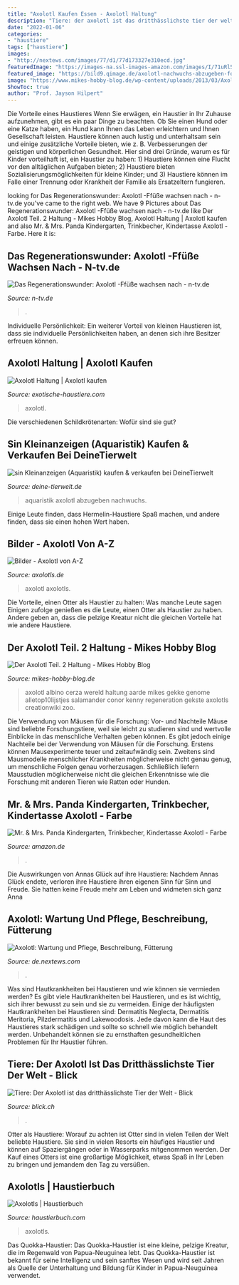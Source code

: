 ```yaml
---
title: "Axolotl Kaufen Essen - Axolotl Haltung"
description: "Tiere: der axolotl ist das dritthässlichste tier der welt"
date: "2022-01-06"
categories:
- "haustiere"
tags: ["haustiere"]
images:
- "http://nextews.com/images/77/d1/77d173327e310ecd.jpg"
featuredImage: "https://images-na.ssl-images-amazon.com/images/I/71uRl5IrfvL._SL1500_.jpg"
featured_image: "https://bild9.qimage.de/axolotl-nachwuchs-abzugeben-foto-bild-124289369.jpg"
image: "https://www.mikes-hobby-blog.de/wp-content/uploads/2013/03/Axolotl21.jpg"
ShowToc: true
author: "Prof. Jayson Hilpert"
---
```



Die Vorteile eines Haustieres
Wenn Sie erwägen, ein Haustier in Ihr Zuhause aufzunehmen, gibt es ein paar Dinge zu beachten. Ob Sie einen Hund oder eine Katze haben, ein Hund kann Ihnen das Leben erleichtern und Ihnen Gesellschaft leisten. Haustiere können auch lustig und unterhaltsam sein und einige zusätzliche Vorteile bieten, wie z. B. Verbesserungen der geistigen und körperlichen Gesundheit. Hier sind drei Gründe, warum es für Kinder vorteilhaft ist, ein Haustier zu haben: 1) Haustiere können eine Flucht vor den alltäglichen Aufgaben bieten; 2) Haustiere bieten Sozialisierungsmöglichkeiten für kleine Kinder; und 3) Haustiere können im Falle einer Trennung oder Krankheit der Familie als Ersatzeltern fungieren.

	

		
looking for Das Regenerationswunder: Axolotl -Ffüße wachsen nach - n-tv.de you've came to the right web. We have 9 Pictures about Das Regenerationswunder: Axolotl -Ffüße wachsen nach - n-tv.de like Der Axolotl Teil. 2 Haltung - Mikes Hobby Blog, Axolotl Haltung | Axolotl kaufen and also Mr. &amp; Mrs. Panda Kindergarten, Trinkbecher, Kindertasse Axolotl - Farbe. Here it is:
		
    
## Das Regenerationswunder: Axolotl -Ffüße Wachsen Nach - N-tv.de

<img loading=lazy src="http://bilder1.n-tv.de/img/incoming/crop392384/9594999603-cImg_16_9-w680/axolotl.jpg" onerror="this.onerror=null;this.src='https://tse3.mm.bing.net/th?id=OIP.nu4VqriiA1piAe8S7wH8JQHaEK&amp;pid=15.1';" alt="Das Regenerationswunder: Axolotl -Ffüße wachsen nach - n-tv.de">

_Source: n-tv.de_

>. 

	

Individuelle Persönlichkeit: Ein weiterer Vorteil von kleinen Haustieren ist, dass sie individuelle Persönlichkeiten haben, an denen sich ihre Besitzer erfreuen können.

    
## Axolotl Haltung | Axolotl Kaufen

<img loading=lazy src="https://exotische-haustiere.com/wp-content/uploads/2018/10/Axolotl-kaufen-e1540231115129-430x188.jpg" onerror="this.onerror=null;this.src='https://tse3.mm.bing.net/th?id=OIP.C4-WbvNyfW1GhtPlOcXnNwAAAA&amp;pid=15.1';" alt="Axolotl Haltung | Axolotl kaufen">

_Source: exotische-haustiere.com_

>axolotl. 

	

Die verschiedenen Schildkrötenarten: Wofür sind sie gut?

    
## Sin Kleinanzeigen (Aquaristik) Kaufen &amp; Verkaufen Bei DeineTierwelt

<img loading=lazy src="https://bild9.qimage.de/axolotl-nachwuchs-abzugeben-foto-bild-124289369.jpg" onerror="this.onerror=null;this.src='https://tse2.mm.bing.net/th?id=OIP.UyqQ8aDfmzpPFihnvpqZrQHaGp&amp;pid=15.1';" alt="sin Kleinanzeigen (Aquaristik) kaufen &amp; verkaufen bei DeineTierwelt">

_Source: deine-tierwelt.de_

>aquaristik axolotl abzugeben nachwuchs. 

	

Einige Leute finden, dass Hermelin-Haustiere Spaß machen, und andere finden, dass sie einen hohen Wert haben.

    
## Bilder - Axolotl Von A-Z

<img loading=lazy src="https://www.axolotls.de/wp-content/uploads/2018/12/Photo_007_-_IMG_0032-300x225.jpg" onerror="this.onerror=null;this.src='https://tse2.mm.bing.net/th?id=OIP.Rx6JCEvgtsNEolHKAVEUrQAAAA&amp;pid=15.1';" alt="Bilder - Axolotl von A-Z">

_Source: axolotls.de_

>axolotl axolotls. 

	

Die Vorteile, einen Otter als Haustier zu halten: Was manche Leute sagen
Einigen zufolge genießen es die Leute, einen Otter als Haustier zu haben. Andere geben an, dass die pelzige Kreatur nicht die gleichen Vorteile hat wie andere Haustiere.

    
## Der Axolotl Teil. 2 Haltung - Mikes Hobby Blog

<img loading=lazy src="https://www.mikes-hobby-blog.de/wp-content/uploads/2013/03/Axolotl21.jpg" onerror="this.onerror=null;this.src='https://tse1.mm.bing.net/th?id=OIP.Sjb1K6Voba0vZU5whVZ3pQHaE8&amp;pid=15.1';" alt="Der Axolotl Teil. 2 Haltung - Mikes Hobby Blog">

_Source: mikes-hobby-blog.de_

>axolotl albino cerza wereld haltung aarde mikes gekke genome alletop10lijstjes salamander conor kenny regeneration gekste axolotls creationwiki zoo. 

	

Die Verwendung von Mäusen für die Forschung: Vor- und Nachteile
Mäuse sind beliebte Forschungstiere, weil sie leicht zu studieren sind und wertvolle Einblicke in das menschliche Verhalten geben können. Es gibt jedoch einige Nachteile bei der Verwendung von Mäusen für die Forschung. Erstens können Mausexperimente teuer und zeitaufwändig sein. Zweitens sind Mausmodelle menschlicher Krankheiten möglicherweise nicht genau genug, um menschliche Folgen genau vorherzusagen. Schließlich liefern Mausstudien möglicherweise nicht die gleichen Erkenntnisse wie die Forschung mit anderen Tieren wie Ratten oder Hunden.

    
## Mr. &amp; Mrs. Panda Kindergarten, Trinkbecher, Kindertasse Axolotl - Farbe

<img loading=lazy src="https://images-na.ssl-images-amazon.com/images/I/71uRl5IrfvL._SL1500_.jpg" onerror="this.onerror=null;this.src='https://tse3.mm.bing.net/th?id=OIP.vbJQe8uFs2_W1_gzt2D4FwHaHa&amp;pid=15.1';" alt="Mr. &amp; Mrs. Panda Kindergarten, Trinkbecher, Kindertasse Axolotl - Farbe">

_Source: amazon.de_

>. 

	

Die Auswirkungen von Annas Glück auf ihre Haustiere: Nachdem Annas Glück endete, verloren ihre Haustiere ihren eigenen Sinn für Sinn und Freude. Sie hatten keine Freude mehr am Leben und widmeten sich ganz Anna

    
## Axolotl: Wartung Und Pflege, Beschreibung, Fütterung

<img loading=lazy src="http://nextews.com/images/77/d1/77d173327e310ecd.jpg" onerror="this.onerror=null;this.src='https://tse1.mm.bing.net/th?id=OIP.Y44bJgnTVwPfGpIqR7OZ6AHaGU&amp;pid=15.1';" alt="Axolotl: Wartung und Pflege, Beschreibung, Fütterung">

_Source: de.nextews.com_

>. 

	

Was sind Hautkrankheiten bei Haustieren und wie können sie vermieden werden?
Es gibt viele Hautkrankheiten bei Haustieren, und es ist wichtig, sich ihrer bewusst zu sein und sie zu vermeiden. Einige der häufigsten Hautkrankheiten bei Haustieren sind: Dermatitis Neglecta, Dermatitis Meritoria, Pilzdermatitis und Lakewoodosis. Jede davon kann die Haut des Haustieres stark schädigen und sollte so schnell wie möglich behandelt werden. Unbehandelt können sie zu ernsthaften gesundheitlichen Problemen für Ihr Haustier führen.

    
## Tiere: Der Axolotl Ist Das Dritthässlichste Tier Der Welt - Blick

<img loading=lazy src="https://img.blick.ch/news/2439474-v4-der-axolotl-wurde-auf-den-dritten-platz-gewaehlt-archiv.jpg?imwidth=1000&amp;ratio=16_9" onerror="this.onerror=null;this.src='https://tse2.mm.bing.net/th?id=OIP.tZiRonhONrYgeAuDWUR8QAHaEK&amp;pid=15.1';" alt="Tiere: Der Axolotl ist das dritthässlichste Tier der Welt - Blick">

_Source: blick.ch_

>. 

	

Otter als Haustiere: Worauf zu achten ist
Otter sind in vielen Teilen der Welt beliebte Haustiere. Sie sind in vielen Resorts ein häufiges Haustier und können auf Spaziergängen oder in Wasserparks mitgenommen werden. Der Kauf eines Otters ist eine großartige Möglichkeit, etwas Spaß in Ihr Leben zu bringen und jemandem den Tag zu versüßen.

    
## Axolotls | Haustierbuch

<img loading=lazy src="https://www.haustierbuch.com/wp-content/uploads/2021/03/Axolotl-Lebensmittel_-Was-Sie-Essen-Konnen-350x250.jpg" onerror="this.onerror=null;this.src='https://tse3.mm.bing.net/th?id=OIP.VpwWm0vWJ1CP5IhOiXXQZAAAAA&amp;pid=15.1';" alt="Axolotls | Haustierbuch">

_Source: haustierbuch.com_

>axolotls. 

	

Das Quokka-Haustier:
Das Quokka-Haustier ist eine kleine, pelzige Kreatur, die im Regenwald von Papua-Neuguinea lebt. Das Quokka-Haustier ist bekannt für seine Intelligenz und sein sanftes Wesen und wird seit Jahren als Quelle der Unterhaltung und Bildung für Kinder in Papua-Neuguinea verwendet.


